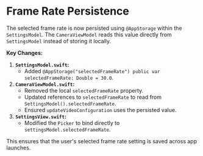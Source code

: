 # Frame Rate Persistence

The selected frame rate is now persisted using `@AppStorage` within the `SettingsModel`. The `CameraViewModel` reads this value directly from `SettingsModel` instead of storing it locally.

**Key Changes:**

1.  **`SettingsModel.swift`:**
    *   Added `@AppStorage("selectedFrameRate") public var selectedFrameRate: Double = 30.0`.
2.  **`CameraViewModel.swift`:**
    *   Removed the local `selectedFrameRate` property.
    *   Updated references to `selectedFrameRate` to read from `SettingsModel().selectedFrameRate`.
    *   Ensured `updateVideoConfiguration` uses the persisted value.
3.  **`SettingsView.swift`:**
    *   Modified the `Picker` to bind directly to `settingsModel.selectedFrameRate`.

This ensures that the user's selected frame rate setting is saved across app launches. 